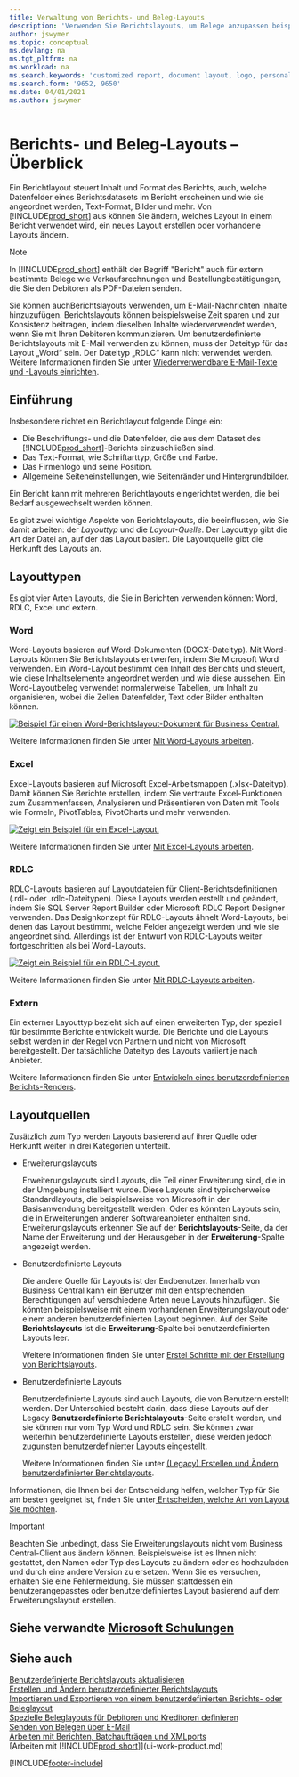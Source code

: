 ```yaml
---
title: Verwaltung von Berichts- und Beleg-Layouts
description: 'Verwenden Sie Berichtslayouts, um Belege anzupassen beispielsweise um die gewünschten Schriftart, das Logo oder die Seiteneinstellungen von PDF-Dateien zu personalisieren, die Sie den Debitoren senden.'
author: jswymer
ms.topic: conceptual
ms.devlang: na
ms.tgt_pltfrm: na
ms.workload: na
ms.search.keywords: 'customized report, document layout, logo, personalize'
ms.search.form: '9652, 9650'
ms.date: 04/01/2021
ms.author: jswymer
---
```

# <a name="report-and-document-layouts-overview" />Berichts- und Beleg-Layouts – Überblick

Ein Berichtlayout steuert Inhalt und Format des Berichts, auch, welche Datenfelder eines Berichtsdatasets im Bericht erscheinen und wie sie angeordnet werden, Text-Format, Bilder und mehr. Von [!INCLUDE[prod_short](includes/prod_short.md)] aus können Sie ändern, welches Layout in einem Bericht verwendet wird, ein neues Layout erstellen oder vorhandene Layouts ändern.

> [!NOTE]  
> In [!INCLUDE[prod_short](includes/prod_short.md)] enthält der Begriff "Bericht" auch für extern bestimmte Belege wie Verkaufsrechnungen und Bestellungbestätigungen, die Sie den Debitoren als PDF-Dateien senden.

Sie können auchBerichtslayouts verwenden, um E-Mail-Nachrichten Inhalte hinzuzufügen. Berichtslayouts können beispielsweise Zeit sparen und zur Konsistenz beitragen, indem dieselben Inhalte wiederverwendet werden, wenn Sie mit Ihren Debitoren kommunizieren. Um benutzerdefinierte Berichtslayouts mit E-Mail verwenden zu können, muss der Dateityp für das Layout „Word“ sein. Der Dateityp „RDLC“ kann nicht verwendet werden. Weitere Informationen finden Sie unter [Wiederverwendbare E-Mail-Texte und -Layouts einrichten](admin-how-setup-email.md#set-up-reusable-email-texts-and-layouts). 

## <a name="introduction" />Einführung

Insbesondere richtet ein Berichtlayout folgende Dinge ein:

* Die Beschriftungs- und die Datenfelder, die aus dem Dataset des [!INCLUDE[prod_short](includes/prod_short.md)]-Berichts einzuschließen sind.
* Das Text-Format, wie Schriftarttyp, Größe und Farbe.
* Das Firmenlogo und seine Position.
* Allgemeine Seiteneinstellungen, wie Seitenränder und Hintergrundbilder.

Ein Bericht kann mit mehreren Berichtlayouts eingerichtet werden, die bei Bedarf ausgewechselt werden können. 

<!--You can use one of the built-in report layouts or you can create custom report layouts and assign them to your reports as needed. For more information, see [Create a Custom Report or Document Layout](ui-how-create-custom-report-layout.md).-->

Es gibt zwei wichtige Aspekte von Berichtslayouts, die beeinflussen, wie Sie damit arbeiten: der *Layouttyp* und die *Layout-Quelle*. Der Layouttyp gibt die Art der Datei an, auf der das Layout basiert. Die Layoutquelle gibt die Herkunft des Layouts an.

## <a name="layout-types" />Layouttypen

Es gibt vier Arten Layouts, die Sie in Berichten verwenden können: Word, RDLC, Excel und extern.

### <a name="word" />Word

Word-Layouts basieren auf Word-Dokumenten (DOCX-Dateityp). Mit Word-Layouts können Sie Berichtslayouts entwerfen, indem Sie Microsoft Word verwenden. Ein Word-Layout bestimmt den Inhalt des Berichts und steuert, wie diese Inhaltselemente angeordnet werden und wie diese aussehen. Ein Word-Layoutbeleg verwendet normalerweise Tabellen, um Inhalt zu organisieren, wobei die Zellen Datenfelder, Text oder Bilder enthalten können.

[![Beispiel für einen Word-Berichtslayout-Dokument für Business Central.](media/word-layout-overview.png)](media/word-layout-overview.png#lightbox) 

<!--![Example of a word report layout document for Business Central.](media/nav_wordreportlayout_edit_in_word_example.png) -->

Weitere Informationen finden Sie unter [Mit Word-Layouts arbeiten](ui-how-add-fields-word-report-layout.md).

### <a name="excel" />Excel

Excel-Layouts basieren auf Microsoft Excel-Arbeitsmappen (.xlsx-Dateityp). Damit können Sie Berichte erstellen, indem Sie vertraute Excel-Funktionen zum Zusammenfassen, Analysieren und Präsentieren von Daten mit Tools wie Formeln, PivotTables, PivotCharts und mehr verwenden.

[![Zeigt ein Beispiel für ein Excel-Layout.](media/excel-layout-2.png)](media/excel-layout-2.png#lightbox)

Weitere Informationen finden Sie unter [Mit Excel-Layouts arbeiten](ui-excel-report-layouts.md).

### <a name="rdlc" />RDLC

RDLC-Layouts basieren auf Layoutdateien für Client-Berichtsdefinitionen (.rdl- oder .rdlc-Dateitypen). Diese Layouts werden erstellt und geändert, indem Sie SQL Server Report Builder oder Microsoft RDLC Report Designer verwenden. Das Designkonzept für RDLC-Layouts ähnelt Word-Layouts, bei denen das Layout bestimmt, welche Felder angezeigt werden und wie sie angeordnet sind. Allerdings ist der Entwurf von RDLC-Layouts weiter fortgeschritten als bei Word-Layouts.

[![Zeigt ein Beispiel für ein RDLC-Layout.](media/rdlc-layout-overview.png)](media/rdlc-layout-overview.png#lightbox)

Weitere Informationen finden Sie unter [Mit RDLC-Layouts arbeiten](ui-rdlc-report-layouts.md).

### <a name="external" />Extern

Ein externer Layouttyp bezieht sich auf einen erweiterten Typ, der speziell für bestimmte Berichte entwickelt wurde. Die Berichte und die Layouts selbst werden in der Regel von Partnern und nicht von Microsoft bereitgestellt. Der tatsächliche Dateityp des Layouts variiert je nach Anbieter.

Weitere Informationen finden Sie unter [Entwickeln eines benutzerdefinierten Berichts-Renders](/dynamics365/business-central/dev-itpro/developer/devenv-report-custom-render).

## <a name="layout-sources" />Layoutquellen

Zusätzlich zum Typ werden Layouts basierend auf ihrer Quelle oder Herkunft weiter in drei Kategorien unterteilt.

* Erweiterungslayouts

   Erweiterungslayouts sind Layouts, die Teil einer Erweiterung sind, die in der Umgebung installiert wurde. Diese Layouts sind typischerweise Standardlayouts, die beispielsweise von Microsoft in der Basisanwendung bereitgestellt werden. Oder es könnten Layouts sein, die in Erweiterungen anderer Softwareanbieter enthalten sind. Erweiterungslayouts erkennen Sie auf der **Berichtslayouts**-Seite, da der Name der Erweiterung und der Herausgeber in der **Erweiterung**-Spalte angezeigt werden.

* Benutzerdefinierte Layouts

   Die andere Quelle für Layouts ist der Endbenutzer. Innerhalb von Business Central kann ein Benutzer mit den entsprechenden Berechtigungen auf verschiedene Arten neue Layouts hinzufügen. Sie könnten beispielsweise mit einem vorhandenen Erweiterungslayout oder einem anderen benutzerdefinierten Layout beginnen. Auf der Seite **Berichtslayouts** ist die **Erweiterung**-Spalte bei benutzerdefinierten Layouts leer.

   Weitere Informationen finden Sie unter [Erstel Schritte mit der Erstellung von Berichtslayouts](ui-get-started-layouts.md).

* Benutzerdefinierte Layouts

  Benutzerdefinierte Layouts sind auch Layouts, die von Benutzern erstellt werden. Der Unterschied besteht darin, dass diese Layouts auf der Legacy **Benutzerdefinierte Berichtslayouts**-Seite erstellt werden, und sie können nur vom Typ Word und RDLC sein. Sie können zwar weiterhin benutzerdefinierte Layouts erstellen, diese werden jedoch zugunsten benutzerdefinierter Layouts eingestellt.

  Weitere Informationen finden Sie unter [(Legacy) Erstellen und Ändern benutzerdefinierter Berichtslayouts](ui-how-create-custom-report-layout.md).

Informationen, die Ihnen bei der Entscheidung helfen, welcher Typ für Sie am besten geeignet ist, finden Sie unter[ Entscheiden, welche Art von Layout Sie möchten](ui-get-started-layouts.md#decide).

> [!IMPORTANT]
> Beachten Sie unbedingt, dass Sie Erweiterungslayouts nicht vom Business Central-Client aus ändern können. Beispielsweise ist es Ihnen nicht gestattet, den Namen oder Typ des Layouts zu ändern oder es hochzuladen und durch eine andere Version zu ersetzen. Wenn Sie es versuchen, erhalten Sie eine Fehlermeldung. Sie müssen stattdessen ein benutzerangepasstes oder benutzerdefiniertes Layout basierend auf dem Erweiterungslayout erstellen.

<!--
### <a name="built-in-and-custom-report-layouts" />Built-in and custom report layouts



[!INCLUDE[prod_short](includes/prod_short.md)] includes several built-in layouts. Built-in layouts are predefined layouts that are designed for specific reports. [!INCLUDE[prod_short](includes/prod_short.md)] reports will have a built-in layout as either an RDLC report layout, Word report layout, or in some cases both. You can’t modify a built-in report layout from [!INCLUDE[prod_short](includes/prod_short.md)] but you use them as a starting point for building your own custom report layouts.

Custom layouts are report layouts that you design to change the appearance of a report. You typically create a custom layout based on a built-in layout, but you can create them from scratch or from a copy of an existing custom layout. Custom layouts enable you to have multiple layouts for the same report, which you switch among as needed. For example, you can have different layouts for each [!INCLUDE[prod_short](includes/prod_short.md)] company, or you can have different layouts for the same company for specific occasions or events, like a special campaign or holiday season.


Deciding on whether to use a Word, Excel, or RDLC layout type will depend on how you want the generated report to look and your knowledge of tools for creating the layouts, like Word, Excel, and SQL Server Report Builder.

* The general design concepts for Word and RDLC layouts are similar. However each type has certain design features that affect how the generated report appears in [!INCLUDE[prod_short](includes/prod_short.md)]. This means that the same report might look different when using the Word report layout compared to the RDLC report layout.

* The process for setting up Word, Excel, and RDLC report layouts on reports is the same. The main difference is in the way you modify the layouts. Word and especially Excel layouts are typically easier to create and modify than RDLC report layouts because you use Word and Excel. RDLC report layouts are modified by using SQL Server Report builder, which targets more advanced users.

* Not all reports and document have a dataset that is optimized for use with an Excel layout. For example, aggregations and complex calculations work best with RDLC or Word layouts. The same is true for documents.

For information about how to switch the layout currently used on a report, see [Set the Layout Used by a Report](ui-set-report-layout.md).

-->



## <a name="see-related-microsoft-training" />Siehe verwandte [Microsoft Schulungen](/training/modules/change-documents-dynamics-365-business-central/index)

## <a name="see-also" />Siehe auch

[Benutzerdefinierte Berichtslayouts aktualisieren](ui-update-report-layouts.md)  
[Erstellen und Ändern benutzerdefinierter Berichtslayouts](ui-how-create-custom-report-layout.md)  
[Importieren und Exportieren von einem benutzerdefinierten Berichts- oder Beleglayout](ui-how-import-and-export-report-layout.md)  
[Spezielle Beleglayouts für Debitoren und Kreditoren definieren](ui-define-customer-vendor-document-layouts.md)  
[Senden von Belegen über E-Mail](ui-how-send-documents-email.md)  
[Arbeiten mit Berichten, Batchaufträgen und XMLports](ui-work-report.md)  
[Arbeiten mit [!INCLUDE[prod_short](includes/prod_short.md)]](ui-work-product.md)  


[!INCLUDE[footer-include](includes/footer-banner.md)]
